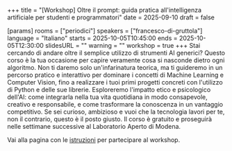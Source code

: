 +++
title = "[Workshop] Oltre il prompt: guida pratica all'intelligenza artificiale per studenti e programmatori"
date = 2025-09-10
draft = false

[params]
rooms = ["periodici"]
speakers = ["francesco-di-gruttola"]
language = "Italiano"
starts = 2025-10-05T10:45:00
ends = 2025-10-05T12:30:00
slidesURL = ""
warning = ""
workshop = true
+++
Stai cercando di andare oltre il semplice utilizzo di strumenti AI generici? Questo corso è la tua occasione per capire veramente cosa si nasconde dietro ogni algoritmo. Non ti daremo solo un'infarinatura teorica, ma ti guideremo in un percorso pratico e interattivo per dominare i concetti di Machine Learning e Computer Vision, fino a realizzare i tuoi primi progetti concreti con l'utilizzo di Python e delle sue librerie. Esploreremo l'impatto etico e psicologico dell'AI: come integrarla nella tua vita quotidiana in modo consapevole, creativo e responsabile, e come trasformare la conoscenza in un vantaggio competitivo. Se sei curioso, ambizioso e vuoi che la tecnologia lavori per te, non il contrario, questo è il posto giusto. Il corso è gratuito e proseguirà nelle settimane successive al Laboratorio Aperto di Modena.

Vai alla pagina con le [istruzioni](/workshops/) per partecipare al workshop.
